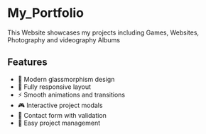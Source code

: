 # My_Portfolio
This Website showcases my projects including Games, Websites, Photography and videography Albums

## Features

- 🎨 Modern glassmorphism design
- 📱 Fully responsive layout
- ⚡ Smooth animations and transitions
- 🎮 Interactive project modals
- 📧 Contact form with validation
- 🎯 Easy project management